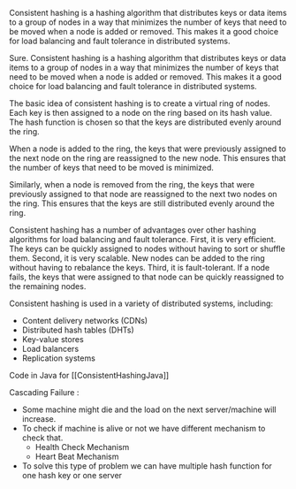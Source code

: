 Consistent hashing is a hashing algorithm that distributes keys or data items to a group of nodes in a way that minimizes the number of keys that need to be moved when a node is added or removed. This makes it a good choice for load balancing and fault tolerance in distributed systems.
  
Sure. Consistent hashing is a hashing algorithm that distributes keys or data items to a group of nodes in a way that minimizes the number of keys that need to be moved when a node is added or removed. This makes it a good choice for load balancing and fault tolerance in distributed systems.

The basic idea of consistent hashing is to create a virtual ring of nodes. Each key is then assigned to a node on the ring based on its hash value. The hash function is chosen so that the keys are distributed evenly around the ring.

When a node is added to the ring, the keys that were previously assigned to the next node on the ring are reassigned to the new node. This ensures that the number of keys that need to be moved is minimized.

Similarly, when a node is removed from the ring, the keys that were previously assigned to that node are reassigned to the next two nodes on the ring. This ensures that the keys are still distributed evenly around the ring.

Consistent hashing has a number of advantages over other hashing algorithms for load balancing and fault tolerance. First, it is very efficient. The keys can be quickly assigned to nodes without having to sort or shuffle them. Second, it is very scalable. New nodes can be added to the ring without having to rebalance the keys. Third, it is fault-tolerant. If a node fails, the keys that were assigned to that node can be quickly reassigned to the remaining nodes.

Consistent hashing is used in a variety of distributed systems, including:

- Content delivery networks (CDNs)
- Distributed hash tables (DHTs)
- Key-value stores
- Load balancers
- Replication systems

Code in Java for [[ConsistentHashingJava]]

Cascading Failure : 
- Some machine might die and the load on the next server/machine will increase.
- To check if machine is alive or not we have different mechanism to check that.
	- Health Check Mechanism
	- Heart Beat Mechanism
- To solve this type of problem we can have multiple hash function for one hash key or one server 